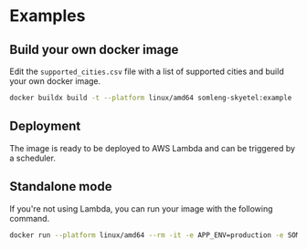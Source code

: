 # Examples

## Build your own docker image

Edit the `supported_cities.csv` file with a list of supported cities and build your own docker image.

```bash
docker buildx build -t --platform linux/amd64 somleng-skyetel:example .
```

## Deployment

The image is ready to be deployed to AWS Lambda and can be triggered by a scheduler.

## Standalone mode

If you're not using Lambda, you can run your image with the following command.

```bash
docker run --platform linux/amd64 --rm -it -e APP_ENV=production -e SOMLENG_API_KEY='somleng-carrier-api-key' SOMLENG_API_KEY='somleng-carrier-api-key' -e SKYETEL_USERNAME='skyetel-username' -e SKYETEL_PASSWORD='skyetel-password' -e MIN_STOCK=2 -e MAX_STOCK=2 --entrypoint ruby somleng-skyetel:example -r ./app.rb -e App::Handler.process
```
